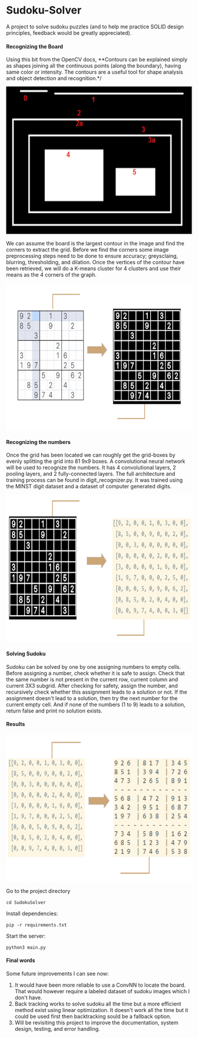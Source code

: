 # Sudoku-Solver
A project to solve sudoku puzzles (and to help me practice SOLID design principles, feedback would be greatly appreciated).

#### Recognizing the Board
Using this bit from the OpenCV docs, **Contours can be explained simply as shapes joining all the continuous points (along the boundary), having same color or intensity. The contours are a useful tool for shape analysis and object detection and recognition.*/

<p align="center"><img src="Assets/contours.png" width="600" height="400" class="center"></img></p>
We can assume the board is the largest contour in the image and find the corners to extract the grid.
Before we find the corners some image preprocessing steps need to be done to ensure accuracy; greysclaing, blurring, thresholding, and dilation.
Once the vertices of the contour have been retrieved, we will do a K-means cluster for 4 clusters and use their means as the 4 corners of the graph.

<p align="center"><img src="Assets/preprocess.png" width="600" height="400"></p>

#### Recognizing the numbers
Once the grid has been located we can roughly get the grid-boxes by evenly splitting the grid into 81 9x9 boxes.
A convolutional neural network will be used to recognize the numbers. It has 4 convolutional layers, 2 pooling layers, and 2 fully-connected layers.
The full architecture and training process can be found in digit_recognizer.py.
It was trained using the MINST digit dataset and a dataset of computer generated digits.

<p align="center"><img src="Assets/recognize.png" width="600" height="400"></p>

#### Solving Sudoku
Sudoku can be solved by one by one assigning numbers to empty cells. Before assigning a number, check whether it is safe to assign.
Check that the same number is not present in the current row, current column and current 3X3 subgrid.
After checking for safety, assign the number, and recursively check whether this assignment leads to a solution or not.
If the assignment doesn't lead to a solution, then try the next number for the current empty cell.
And if none of the numbers (1 to 9) leads to a solution, return false and print no solution exists.

#### Results 
<p align="center"><img src="Assets/results.PNG" width="600" height="400"></p>

Go to the project directory

<pre><code>cd SudokuSolver</code></pre>
Install dependencies:

<pre><code>pip -r requirements.txt</code></pre>
Start the server:
<pre><code>python3 main.py</code></pre>

#### Final words
Some future improvements I can see now:
1. It would have been more reliable to use a ConvNN to locate the board. That would however require a labeled dataset of sudoku images which I don't have.
2. Back tracking works to solve sudoku all the time but a more efficient method exist using linear optimization. It doesn't work all the time but it could be used first then backtracking sould be a fallback option.
3. Will be revisiting this project to improve the documentation, system design, testing, and error handling.
